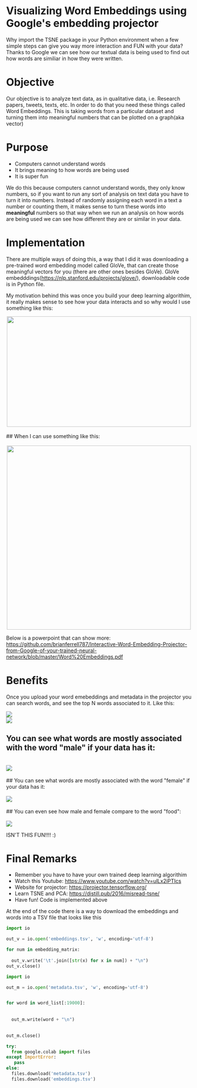 # Visualizing Word Embeddings using Google's embedding projector
Why import the TSNE package in your Python environment when a few simple steps can give you way more interaction and FUN with your data? Thanks to Google we can see how our textual data is being used to find out how words are similiar in how they were written. 


# Objective
Our objective is to analyze text data, as in qualitative data, i.e. Research papers, tweets, texts, etc. In order to do that you need these things called Word Embeddings. This is taking words from a particular dataset and turning them into meaningful numbers that can be plotted on a graph(aka vector)

# Purpose
- Computers cannot understand words 
- It brings meaning to how words are being used
- It is super fun

We do this because computers cannot understand words, they only know numbers, so if you want to run any sort of analysis on text data you have to turn it into numbers. Instead of randomly assigning each word in a text a number or counting them, it makes sense to turn these words into **meaningful** numbers so that way when we run an analysis on how words are being used we can see how different they are or similar in your data. 

# Implementation

There are multiple ways of doing this, a way that I did it was downloading a pre-trained word embedding model called GloVe, that can create those meaningful vectors for you (there are other ones besides GloVe). 
GloVe embedddings(https://nlp.stanford.edu/projects/glove/), downloadable code is in Python file.

My motivation behind this was once you build your deep learning algorithim, it really makes sense to see how your data interacts and so why would I use something like this:<br />

<div align="center"><img src="scatter.png" width="500px" height="300px"</img> </div>
<br />
## When I can use something like this:
<br />
<br />
<div align="center"><img src="embGIF.gif" width="500px height="200px"</img></div>
  
 Below is a powerpoint that can show more:
https://github.com/brianferrell787/Interactive-Word-Embedding-Projector-from-Google-of-your-trained-neural-network/blob/master/Word%20Embeddings.pdf

# Benefits
Once you upload your word emebeddings and metadata in the projector you can search words, and see the top N words associated to it. Like this:

<div align="left"><img src="Communitypart.JPG"</img></div>
  
<div align="left"><img src="Engagement.JPG" </img></div>

## You can see what words are mostly associated with the word "male" if your data has it: <br />
<br />
<div align="left"><img src="male.JPG"</img></div>
<br />
## You can see what words are mostly associated with the word "female" if your data has it: <br />
<br />
<div align="left"><img src="female.JPG"</img></div>
<br />
## You can even see how male and female compare to the word "food": <br />
<br />
<div align="left"><img src="foodassoci.png"</img></div>

ISN'T THIS FUN!!!! :)

# Final Remarks
- Remember you have to have your own trained deep learning algorithim
- Watch this Youtube: https://www.youtube.com/watch?v=ulLx2iPTIcs
- Website for projector: https://projector.tensorflow.org/
- Learn TSNE and PCA: https://distill.pub/2016/misread-tsne/
- Have fun! Code is implemented above

At the end of the code there is a way to download the embeddings and words into a TSV file that looks like this 
``` Python
import io

out_v = io.open('embeddings.tsv', 'w', encoding='utf-8')

for num in embedding_matrix:
 
  out_v.write('\t'.join([str(x) for x in num]) + "\n")
out_v.close()
```
``` Python
import io

out_m = io.open('metadata.tsv', 'w', encoding='utf-8')


for word in word_list[:19000]:
 
  
  out_m.write(word + "\n")
  

out_m.close()
```
``` Python
try:
  from google.colab import files
except ImportError:
   pass
else:
  files.download('metadata.tsv')
  files.download('embeddings.tsv')
```





